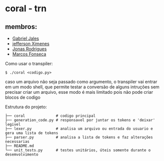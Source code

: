 # coral - trn

membros:
--------
* [Gabriel Jales](https://github.com/gabrieljales)
* [jefferson Ximenes](https://github.com/jeffersonximeness)
* [Jonas Rodrigues](https://github.com/jonis69)
* [Marcos Fonseca](https://github.com/marcosfnsc)

Como usar o transpiler:
```console
$ ./coral <codigo.py>
```
caso um arquivo não seja passado como argumento, o transpiler vai entrar
em um modo shell, que permite testar a conversão de alguns intruções
sem precisar criar um arquivo, esse modo é mais limitado pois não
pode criar blocos de codigo

Estrutura do projeto:
```
├── coral              # codigo principal
├── generation_code.py # responsavel por juntar os tokens e 'deixar' legivel
├── lexer.py           # analisa um arquivo ou entrada do usuario e gera uma lista de tokens
├── parser.py          # analisa a lista de tokens e faz alterações necessarias
├── README.md
└── unit_tests.py      # testes unitários, úteis somente durante o desemvolvimento
```
